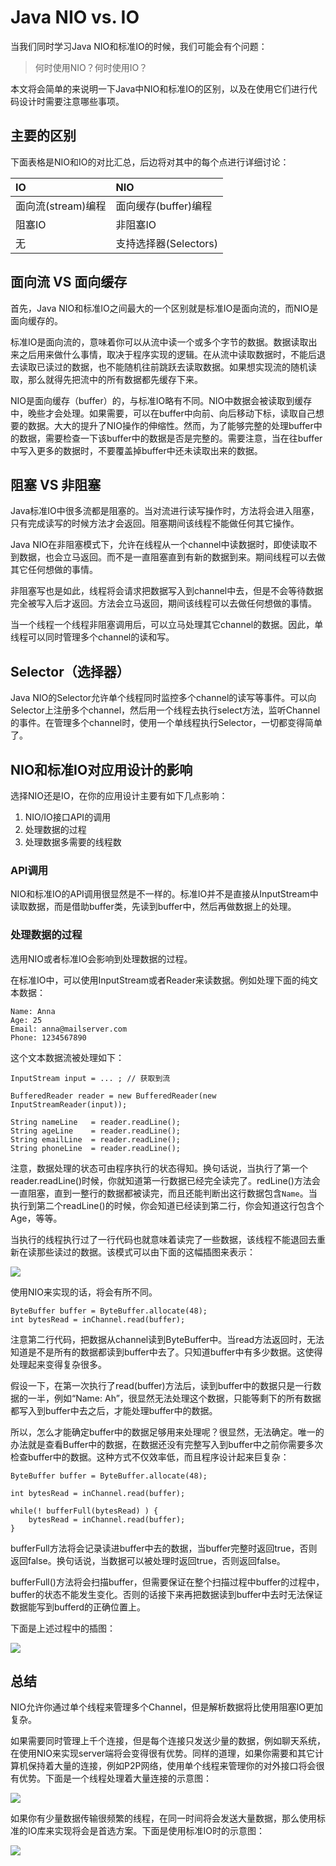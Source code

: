 # Java NIO vs. IO

当我们同时学习Java NIO和标准IO的时候，我们可能会有个问题：

> 何时使用NIO？何时使用IO？

本文将会简单的来说明一下Java中NIO和标准IO的区别，以及在使用它们进行代码设计时需要注意哪些事项。

## 主要的区别

下面表格是NIO和IO的对比汇总，后边将对其中的每个点进行详细讨论：

| IO | NIO |
| :--- | :--- |
| 面向流\(stream\)编程 | 面向缓存\(buffer\)编程 |
| 阻塞IO | 非阻塞IO |
| 无 | 支持选择器\(Selectors\) |

## 面向流 VS 面向缓存

首先，Java NIO和标准IO之间最大的一个区别就是标准IO是面向流的，而NIO是面向缓存的。

标准IO是面向流的，意味着你可以从流中读一个或多个字节的数据。数据读取出来之后用来做什么事情，取决于程序实现的逻辑。在从流中读取数据时，不能后退去读取已读过的数据，也不能随机往前跳跃去读取数据。如果想实现流的随机读取，那么就得先把流中的所有数据都先缓存下来。

NIO是面向缓存（buffer）的，与标准IO略有不同。NIO中数据会被读取到缓存中，晚些才会处理。如果需要，可以在buffer中向前、向后移动下标，读取自己想要的数据。大大的提升了NIO操作的伸缩性。然而，为了能够完整的处理buffer中的数据，需要检查一下该buffer中的数据是否是完整的。需要注意，当在往buffer中写入更多的数据时，不要覆盖掉buffer中还未读取出来的数据。

## 阻塞 VS 非阻塞

Java标准IO中很多流都是阻塞的。当对流进行读写操作时，方法将会进入阻塞，只有完成读写的时候方法才会返回。阻塞期间该线程不能做任何其它操作。

Java NIO在非阻塞模式下，允许在线程从一个channel中读数据时，即使读取不到数据，也会立马返回。而不是一直阻塞直到有新的数据到来。期间线程可以去做其它任何想做的事情。

非阻塞写也是如此，线程将会请求把数据写入到channel中去，但是不会等待数据完全被写入后才返回。方法会立马返回，期间该线程可以去做任何想做的事情。

当一个线程一个线程非阻塞调用后，可以立马处理其它channel的数据。因此，单线程可以同时管理多个channel的读和写。

## Selector（选择器）

Java NIO的Selector允许单个线程同时监控多个channel的读写等事件。可以向Selector上注册多个channel，然后用一个线程去执行select方法，监听Channel的事件。在管理多个channel时，使用一个单线程执行Selector，一切都变得简单了。

## NIO和标准IO对应用设计的影响

选择NIO还是IO，在你的应用设计主要有如下几点影响：

1. NIO/IO接口API的调用
2. 处理数据的过程
3. 处理数据多需要的线程数

### API调用

NIO和标准IO的API调用很显然是不一样的。标准IO并不是直接从InputStream中读取数据，而是借助buffer类，先读到buffer中，然后再做数据上的处理。

### 处理数据的过程

选用NIO或者标准IO会影响到处理数据的过程。

在标准IO中，可以使用InputStream或者Reader来读数据。例如处理下面的纯文本数据：

```
Name: Anna
Age: 25
Email: anna@mailserver.com
Phone: 1234567890
```

这个文本数据流被处理如下：

```
InputStream input = ... ; // 获取到流

BufferedReader reader = new BufferedReader(new InputStreamReader(input));

String nameLine   = reader.readLine();
String ageLine    = reader.readLine();
String emailLine  = reader.readLine();
String phoneLine  = reader.readLine();
```

注意，数据处理的状态可由程序执行的状态得知。换句话说，当执行了第一个reader.readLine\(\)时候，你就知道第一行数据已经完全读完了。redLine\(\)方法会一直阻塞，直到一整行的数据都被读完，而且还能判断出这行数据包含`Name`。当执行到第二个readLine\(\)的时候，你会知道已经读到第二行，你会知道这行包含个Age，等等。

当执行的线程执行过了一行代码也就意味着读完了一些数据，该线程不能退回去重新在读那些读过的数据。该模式可以由下面的这幅插图来表示：

![](/assets/12.png)

使用NIO来实现的话，将会有所不同。

```
ByteBuffer buffer = ByteBuffer.allocate(48);
int bytesRead = inChannel.read(buffer);
```

注意第二行代码，把数据从channel读到ByteBuffer中。当read方法返回时，无法知道是不是所有的数据都读到buffer中去了。只知道buffer中有多少数据。这使得处理起来变得复杂很多。

假设一下，在第一次执行了read\(buffer\)方法后，读到buffer中的数据只是一行数据的一半，例如“Name: Ah”，很显然无法处理这个数据，只能等剩下的所有数据都写入到buffer中去之后，才能处理buffer中的数据。

所以，怎么才能确定buffer中的数据足够用来处理呢？很显然，无法确定。唯一的办法就是查看Buffer中的数据，在数据还没有完整写入到buffer中之前你需要多次检查buffer中的数据。这种方式不仅效率低，而且程序设计起来巨复杂：

```
ByteBuffer buffer = ByteBuffer.allocate(48);

int bytesRead = inChannel.read(buffer);

while(! bufferFull(bytesRead) ) {
    bytesRead = inChannel.read(buffer);
}
```

bufferFull方法将会记录读进buffer中去的数据，当buffer完整时返回true，否则返回false。换句话说，当数据可以被处理时返回true，否则返回false。

bufferFull\(\)方法将会扫描buffer，但需要保证在整个扫描过程中buffer的过程中，buffer的状态不能发生变化。否则的话接下来再把数据读到buffer中去时无法保证数据能写到bufferd的正确位置上。

下面是上述过程中的插图：

![](/assets/13.png)

## 总结

NIO允许你通过单个线程来管理多个Channel，但是解析数据将比使用阻塞IO更加复杂。

如果需要同时管理上千个连接，但是每个连接只发送少量的数据，例如聊天系统，在使用NIO来实现server端将会变得很有优势。同样的道理，如果你需要和其它计算机保持着大量的连接，例如P2P网络，使用单个线程来管理你的对外接口将会很有优势。下面是一个线程处理着大量连接的示意图：

![](/assets/14.png)

如果你有少量数据传输很频繁的线程，在同一时间将会发送大量数据，那么使用标准的IO库来实现将会是首选方案。下面是使用标准IO时的示意图：

![](/assets/15.png)



